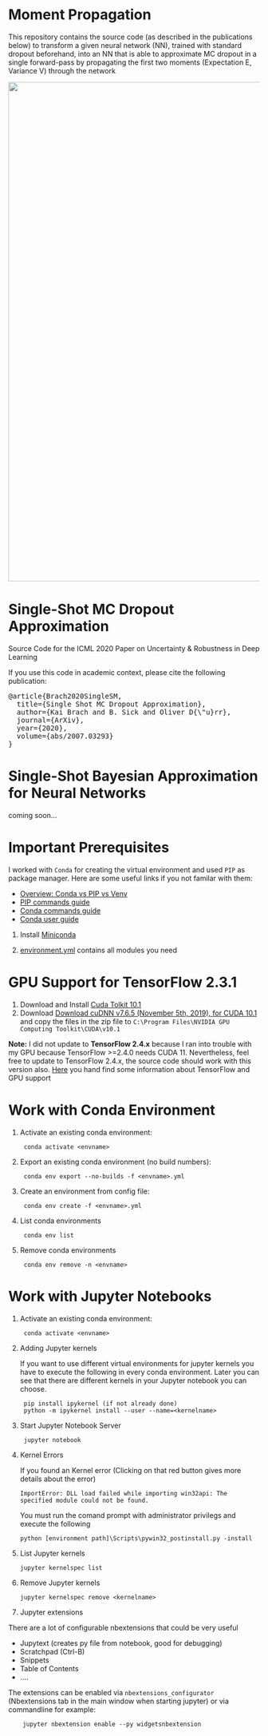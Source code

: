 # Moment Propagation 
This repository contains the source code (as described in the publications below) to transform a given neural network (NN), trained with standard dropout beforehand, into an NN that is able to approximate MC dropout in a single forward-pass by propagating the first two moments (Expectation E, Variance V) through the network

<img src="https://user-images.githubusercontent.com/49025372/111510086-b68f2c80-874d-11eb-8144-e3f8d21a8eb8.png" width="1000">

# Single-Shot MC Dropout Approximation
Source Code for the ICML 2020 Paper on Uncertainty &amp; Robustness in Deep Learning 

If you use this code in academic context, please cite the following publication:
<pre>
@article{Brach2020SingleSM,
  title={Single Shot MC Dropout Approximation},
  author={Kai Brach and B. Sick and Oliver D{\"u}rr},
  journal={ArXiv},
  year={2020},
  volume={abs/2007.03293}
}
</pre>
# Single-Shot Bayesian Approximation for Neural Networks
coming soon...

# Important Prerequisites
I worked with `Conda` for creating the virtual environment and used `PIP` as package manager. Here are some useful links if you not familar with them:
* [Overview: Conda vs PIP vs Venv](https://docs.conda.io/projects/conda/en/latest/commands.html#conda-vs-pip-vs-virtualenv-commands)
* [PIP commands guide](https://pip.pypa.io/en/stable/reference/pip/)
* [Conda commands guide](https://docs.conda.io/projects/conda/en/latest/commands.html#conda-general-commands)
* [Conda user guide](https://docs.conda.io/projects/conda/en/latest/user-guide/tasks/index.html)

1. Install [Miniconda](https://docs.conda.io/en/latest/miniconda.html)

2. [environment.yml](https://github.com/kaibrach/DNN-MP/blob/master/environment.yml) contains all modules you need


# GPU Support for TensorFlow 2.3.1
1. Download and Install [Cuda Tolkit 10.1 ](https://developer.download.nvidia.com/compute/cuda/10.1/Prod/network_installers/cuda_10.1.243_win10_network.exe)
2. Download [Download cuDNN v7.6.5 (November 5th, 2019), for CUDA 10.1](https://developer.nvidia.com/compute/machine-learning/cudnn/secure/7.6.5.32/Production/10.1_20191031/cudnn-10.1-windows10-x64-v7.6.5.32.zip) and copy the files in the zip file
to `C:\Program Files\NVIDIA GPU Computing Toolkit\CUDA\v10.1`

**Note:** 
I did not update to **TensorFlow 2.4.x** because I ran into trouble with my GPU because TensorFlow >=2.4.0 needs CUDA 11. 
Nevertheless, feel free to update to TensorFlow 2.4.x, the source code should work with this version also.
[Here](https://www.tensorflow.org/install/gpu) you hand find some information about TensorFlow and GPU support


# Work with Conda Environment

1. Activate an existing conda environment: 

        conda activate <envname>

2. Export an existing conda environment (no build numbers): 

        conda env export --no-builds -f <envname>.yml
  
3. Create an environment from config file: 
        
        conda env create -f <envname>.yml
        
4. List conda environments

        conda env list
        
5. Remove conda environments
        
        conda env remove -n <envname>


# Work with Jupyter Notebooks
1. Activate an existing conda environment: 

        conda activate <envname>
2. Adding Jupyter kernels 

   If you want to use different virtual environments for jupyter kernels you have to execute the following in every conda environment.
   Later you can see that there are different kernels in your Jupyter notebook you can choose.

        pip install ipykernel (if not already done)
        python -m ipykernel install --user --name=<kernelname>
    
3. Start Jupyter Notebook Server

        jupyter notebook
        
4. Kernel Errors

   If you found an Kernel error (Clicking on that red button gives more details about the error)
   
   `ImportError: DLL load failed while importing win32api: The specified module could not be found.`
   
   You must run the comand prompt with administrator privilegs and execute the following
   
       python [environment path]\Scripts\pywin32_postinstall.py -install
   
5. List Jupyter kernels

       jupyter kernelspec list

6. Remove Jupyter kernels

       jupyter kernelspec remove <kernelname>

7. Jupyter extensions

  There are a lot of configurable nbextensions that could be very useful
  * Jupytext (creates py file from notebook, good for debugging)
  * Scratchpad (Ctrl-B)
  * Snippets
  * Table of Contents
  * ....

  The extensions can be enabled via `nbextensions_configurator` (Nbextensions tab in the main window when starting jupyter) or
  via commandline for example:
        
        jupyter nbextension enable --py widgetsnbextension
